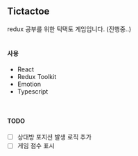 ## Tictactoe

redux 공부를 위한 틱택토 게임입니다. (진행중..)<br><br>

#### 사용

- React
- Redux Toolkit
- Emotion
- Typescript

<br>

#### TODO

- [ ] 상대방 포지션 발생 로직 추가
- [ ] 게임 점수 표시
